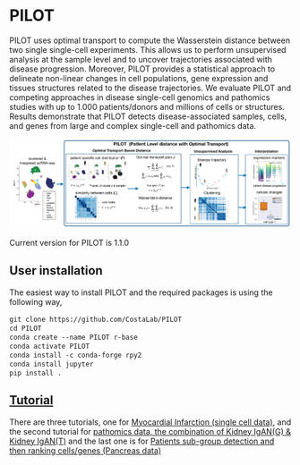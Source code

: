 # PILOT

PILOT uses optimal transport to compute the Wasserstein distance between two single single-cell experiments. This allows us to perform unsupervised analysis at the sample level and to uncover trajectories associated with disease progression. Moreover, PILOT provides a statistical approach to delineate non-linear changes in cell populations, gene expression and tissues structures related to the disease trajectories.  We evaluate PILOT and competing approaches in  disease single-cell genomics and pathomics studies with up to 1.000 patients/donors and millions of cells or structures. Results demonstrate that PILOT detects disease-associated samples, cells, and genes from large and complex single-cell and pathomics data.


![plot](./img/plot.png)


Current version for PILOT is 1.1.0

## User installation
The easiest way to install PILOT and the required packages is using the following way,

```terminal
git clone https://github.com/CostaLab/PILOT
cd PILOT
conda create --name PILOT r-base
conda activate PILOT
conda install -c conda-forge rpy2
conda install jupyter
pip install .
```
## [Tutorial](https://github.com/CostaLab/PILOT/tree/main/Tutorial)
There are three tutorials, one for [Myocardial Infarction (single cell data)](https://github.com/CostaLab/PILOT/blob/main/Tutorial/Myocardial%20infarction.ipynb), and the second tutorial for [pathomics data, the combination of Kidney IgAN(G) & Kidney IgAN(T)](https://github.com/CostaLab/PILOT/blob/main/Tutorial/Combination_Kidney_IgAN.ipynb) and the last one is for [Patients sub-group detection and then ranking cells/genes (Pancreas data)](https://github.com/CostaLab/PILOT/blob/main/Tutorial/Patients%20sub-group%20detection.ipynb)
 


